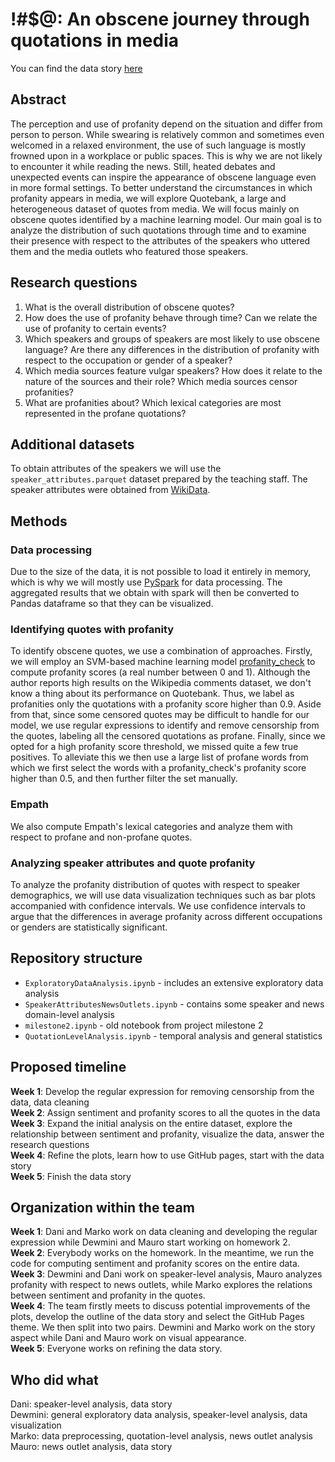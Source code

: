 # !#$@: An obscene journey through quotations in media
You can find the data story [here](https://danihinjos.github.io/ADA_Project/)

## Abstract
The perception and use of profanity depend on the situation and differ from person to person. While swearing is relatively common and sometimes even welcomed in a relaxed environment, the use of such language is mostly frowned upon in a workplace or public spaces. This is why we are not likely to encounter it while reading the news. Still, heated debates and unexpected events can inspire the appearance of obscene language even in more formal settings. To better understand the circumstances in which profanity appears in media, we will explore Quotebank, a large and heterogeneous dataset of quotes from media. We will focus mainly on obscene quotes identified by a machine learning model. Our main goal is to analyze the distribution of such quotations through time and to examine their presence with respect to the attributes of the speakers who uttered them and the media outlets who featured those speakers.

## Research questions
1.  What is the overall distribution of obscene quotes?
2.  How does the use of profanity behave through time? Can we relate the use of profanity to certain events?
3.  Which speakers and groups of speakers are most likely to use obscene language? Are there any differences in the distribution of profanity with respect to the occupation or gender of a speaker?
4.  Which media sources feature vulgar speakers? How does it relate to the nature of the sources and their role? Which media sources censor profanities?
5.  What are profanities about? Which lexical categories are most represented in the profane quotations?

## Additional datasets
To obtain attributes of the speakers we will use the `speaker_attributes.parquet` dataset prepared by the teaching staff. The speaker attributes were obtained from [WikiData](https://www.wikidata.org/wiki/Wikidata:Main_Page).

## Methods

### Data processing
Due to the size of the data, it is not possible to load it entirely in memory, which is why we will mostly use [PySpark](http://spark.apache.org/docs/latest/api/python/) for data processing. The aggregated results that we obtain with spark will then be converted to Pandas dataframe so that they can be visualized.
### Identifying quotes with profanity
To identify obscene quotes, we use a combination of approaches. Firstly, we will employ an SVM-based machine learning model [profanity_check](https://pypi.org/project/alt-profanity-check/) to compute profanity scores (a real number between 0 and 1). Although the author reports high results on the Wikipedia comments dataset, we don't know a thing about its performance on Quotebank. Thus, we label as profanities only the quotations with a profanity score higher than 0.9. Aside from that, since some censored quotes may be difficult to handle for our model, we use regular expressions to identify and remove censorship from the quotes, labeling all the censored quotations as profane. Finally, since we opted for a high profanity score threshold, we missed quite a few true positives. To alleviate this we then use a large list of profane words from which we first select the words with a profanity_check's profanity score higher than 0.5, and then further filter the set manually.
### Empath
We also compute Empath's lexical categories and analyze them with respect to profane and non-profane quotes. 
### Analyzing speaker attributes and quote profanity
To analyze the profanity distribution of quotes with respect to speaker demographics, we will use data visualization techniques such as bar plots accompanied with confidence intervals. We use confidence intervals to argue that the differences in average profanity across different occupations or genders are statistically significant.

## Repository structure
 - `ExploratoryDataAnalysis.ipynb` - includes an extensive exploratory data analysis
 - `SpeakerAttributesNewsOutlets.ipynb` - contains some speaker and news domain-level analysis
 - `milestone2.ipynb` - old notebook from project milestone 2
 - `QuotationLevelAnalysis.ipynb` - temporal analysis and general statistics

## Proposed timeline
**Week 1**: Develop the regular expression for removing censorship from the data, data cleaning  
**Week 2**: Assign sentiment and profanity scores to all the quotes in the data  
**Week 3**: Expand the initial analysis on the entire dataset, explore the relationship between sentiment and profanity, visualize the data, answer the research questions  
**Week 4**: Refine the plots, learn how to use GitHub pages, start with the data story  
**Week 5**: Finish the data story  

## Organization within the team
**Week 1**: Dani and Marko work on data cleaning and developing the regular expression while Dewmini and Mauro start working on homework 2.  
**Week 2**: Everybody works on the homework. In the meantime, we run the code for computing sentiment and profanity scores on the entire data.  
**Week 3**: Dewmini and Dani work on speaker-level analysis, Mauro analyzes profanity with respect to news outlets, while Marko explores the relations between sentiment and profanity in the quotes.  
**Week 4**: The team firstly meets to discuss potential improvements of the plots, develop the outline of the data story and select the GitHub Pages theme. We then split into two pairs. Dewmini and Marko work on the story aspect while Dani and Mauro work on visual appearance.  
**Week 5**: Everyone works on refining the data story.

## Who did what
Dani: speaker-level analysis, data story  
Dewmini: general exploratory data analysis, speaker-level analysis, data visualization  
Marko: data preprocessing, quotation-level analysis, news outlet analysis  
Mauro: news outlet analysis, data story  

